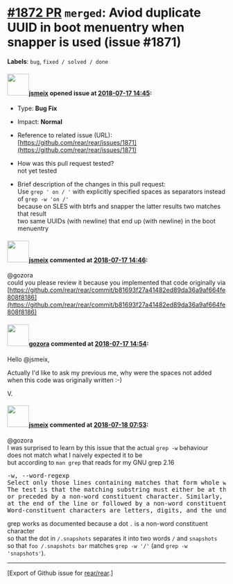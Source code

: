 [\#1872 PR](https://github.com/rear/rear/pull/1872) `merged`: Aviod duplicate UUID in boot menuentry when snapper is used (issue \#1871)
========================================================================================================================================

**Labels**: `bug`, `fixed / solved / done`

#### <img src="https://avatars.githubusercontent.com/u/1788608?u=925fc54e2ce01551392622446ece427f51e2f0ce&v=4" width="50">[jsmeix](https://github.com/jsmeix) opened issue at [2018-07-17 14:45](https://github.com/rear/rear/pull/1872):

-   Type: **Bug Fix**

-   Impact: **Normal**

-   Reference to related issue (URL):  
    [https://github.com/rear/rear/issues/1871](https://github.com/rear/rear/issues/1871)

-   How was this pull request tested?  
    not yet tested

-   Brief description of the changes in this pull request:  
    Use `grep ' on / '` with explicitly specified spaces as separators
    instead of `grep -w 'on /'`  
    because on SLES with btrfs and snapper the latter results two
    matches that result  
    two same UUIDs (with newline) that end up (with newline) in the boot
    menuentry

#### <img src="https://avatars.githubusercontent.com/u/1788608?u=925fc54e2ce01551392622446ece427f51e2f0ce&v=4" width="50">[jsmeix](https://github.com/jsmeix) commented at [2018-07-17 14:46](https://github.com/rear/rear/pull/1872#issuecomment-405608459):

@gozora  
could you please review it because you implemented that code originally
via  
[https://github.com/rear/rear/commit/b81693f27a41482ed89da36a9af664fe808f8186](https://github.com/rear/rear/commit/b81693f27a41482ed89da36a9af664fe808f8186)

#### <img src="https://avatars.githubusercontent.com/u/12116358?u=1c5ba9dcee5ca3082f03029a7fbe647efd30eb49&v=4" width="50">[gozora](https://github.com/gozora) commented at [2018-07-17 14:54](https://github.com/rear/rear/pull/1872#issuecomment-405611391):

Hello @jsmeix,

Actually I'd like to ask my previous me, why were the spaces not added
when this code was originally written :-)

V.

#### <img src="https://avatars.githubusercontent.com/u/1788608?u=925fc54e2ce01551392622446ece427f51e2f0ce&v=4" width="50">[jsmeix](https://github.com/jsmeix) commented at [2018-07-18 07:53](https://github.com/rear/rear/pull/1872#issuecomment-405842853):

@gozora  
I was surprised to learn by this issue that the actual `grep -w`
behaviour  
does not match what I naively expected it to be  
but according to `man grep` that reads for my GNU grep 2.16

<pre>
-w, --word-regexp
Select only those lines containing matches that form whole words.
The test is that the matching substring must either be at the beginning of the line,
or preceded by a non-word constituent character. Similarly, it must be either
at the end of the line or followed by a non-word constituent character.
Word-constituent characters are letters, digits, and the underscore.
</pre>

grep works as documented because a dot `.` is a non-word constituent
character  
so that the dot in `/.snapshots` separates it into two words `/` and
`snapshots`  
so that `foo /.snapshots bar` matches `grep -w '/'` (and
`grep -w 'snapshots'`).

------------------------------------------------------------------------

\[Export of Github issue for
[rear/rear](https://github.com/rear/rear).\]
